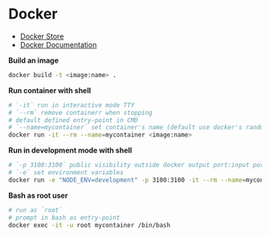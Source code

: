 # Docker
- [Docker Store](https://store.docker.com)
- [Docker Documentation](https://docs.docker.com/reference/)

**Build an image**
```bash
docker build -t <image:name> .
```

**Run container with shell**
```bash
# `-it` run in interactive mode TTY
# `--rm` remove containerr when stopping
# default defined entry-point in CMD
# `--name=mycontainer` set container's name (default use docker's random)
docker run -it --rm --name=mycontainer <image:name>
```

**Run in development mode with shell**
```bash
# `-p 3100:3100` public visibility outside docker output port:input port
# `-e` set environment variables
docker run -e "NODE_ENV=development" -p 3100:3100 -it --rm --name=mycontainer <image:name>
```

**Bash as root user**
```Bash
# run as `root`
# prompt in bash as entry-point
docker exec -it -u root mycontainer /bin/bash
```
